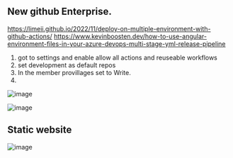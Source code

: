 ## New github Enterprise.
https://limeii.github.io/2022/11/deploy-on-multiple-environment-with-github-actions/
https://www.kevinboosten.dev/how-to-use-angular-environment-files-in-your-azure-devops-multi-stage-yml-release-pipeline
1. got to settings and enable allow all actions and reuseable workflows
2. set development as default repos
3. In the member provillages set to Write.
4. 



![image](https://github.com/jniranjanreddy/github-actions/assets/83489863/96946a01-3fec-42aa-afe6-9589840df3a0)

![image](https://github.com/jniranjanreddy/github-actions/assets/83489863/c5888df8-e553-4133-8564-d02985976a24)


## Static website
![image](https://github.com/jniranjanreddy/github-actions/assets/83489863/336c6461-bf95-4b12-b79a-4440743fa025)
